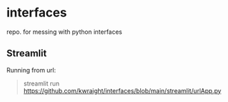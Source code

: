 # interfaces
repo. for messing with python interfaces


## Streamlit

Running from url:
> streamlit run https://github.com/kwraight/interfaces/blob/main/streamlit/urlApp.py

